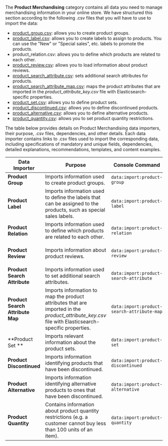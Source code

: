 The **Product Merchandising** category contains all data you need to manage merchandising information in your online store. We have structured this section according to the following .csv files that you will have to use to import the data:

* [product_group.csv](https://documentation.spryker.com/docs/file-details-product-groupcsv): allows you to create product groups.
* [product_label.csv](https://documentation.spryker.com/docs/file-details-product-labelcsv): allows you to create labels to assign to products. You can use the "New" or  "Special sales", etc. labels to promote the products.
* product_relation.csv: allows you to define which products are related to each other.
* [product_review.csv](https://documentation.spryker.com/docs/file-details-product-reviewcsv): allows you to load information about product reviews.
* [product_search_attribute.csv](https://documentation.spryker.com/docs/file-details-product-search-attributecsv): sets additional search attributes for products.
* [product_search_attribute_map.csv](https://documentation.spryker.com/docs/file-details-product-search-attribute-mapcsv): maps the product attributes that are imported in the *product_attribute_key.csv* file with Elasticsearch-specific properties.
* [product_set.csv](https://documentation.spryker.com/docs/file-details-product-setcsv): allows you to define product sets.
* p[roduct_discontinued.csv](https://documentation.spryker.com/docs/file-details-product-discontinuedcsv): allows you to define discontinued products.
* [product_alternative.csv](https://documentation.spryker.com/docs/file-details-product-alternativecsv): allows you to define alternative products.
* [product_quantity.csv](https://documentation.spryker.com/docs/file-details-product-quantitycsv): allows you to set product quantity restrictions.

The table below provides details on Product Merchandising data importers, their purpose, .csv files, dependencies, and other details. Each data importer contains links to .csv files used to import the corresponding data, including specifications of mandatory and unique fields, dependencies, detailed explanations, recommendations, templates, and content examples.

| Data Importer | Purpose | Console Command| File(s) | Dependencies |
| --- | --- | --- | --- |--- |
| **Product Group**   | Imports information used to create product groups. |`data:import:product-group`|  [product_group.csv](https://documentation.spryker.com/docs/file-details-product-groupcsv) |[product_abstract.csv](https://documentation.spryker.com/docs/file-details-product-abstractcsv) |
| **Product Label**   |  Imports information used to define the labels that can be assigned to the products, such as special sales labels.|`data:import:product-label`| [product_label.csv](https://documentation.spryker.com/docs/file-details-product-labelcsv) |[product_abstract.csv](https://documentation.spryker.com/docs/file-details-product-abstractcsv) |
| **Product Relation**   | Imports information used to define which products are related to each other. |`data:import:product-relation`| [product_relation.csv](https://documentation.spryker.com/docs/file-details-product-relationcsv) |[product_abstract.csv](https://documentation.spryker.com/docs/file-details-product-abstractcsv) |
| **Product Review**   | Imports information about product reviews. |`data:import:product-review `| [product_review.cs]([product_review.csv](https://documentation.spryker.com/docs/file-details-product-reviewcsv))v |<ul><li>[product_abstract.csv](https://documentation.spryker.com/docs/file-details-product-abstractcsv)</li><li>[customer.csv](https://documentation.spryker.com/docs/file-details-customercsv)</li></ul> |
| **Product Search Attribute**   | Imports information used to set additional search attributes. |`data:import:product-search-attribute `| [product_search_attribute.csv](https://documentation.spryker.com/docs/file-details-product-search-attributecsv) |[product_attribute_key.csv](https://documentation.spryker.com/docs/file-details-product-attribute-keycsv) |
| **Product Search Attribute Map**   | Imports information to map the product attributes that are imported in the *product_attribute_key.csv* file with Elasticsearch-specific properties. |`data:import:product-search-attribute-map `| [product_search_attribute_map.csv](https://documentation.spryker.com/docs/file-details-product-search-attribute-mapcsv) |[product_attribute_key.csv](https://documentation.spryker.com/docs/file-details-product-attribute-keycsv) |
| **Product Set **   | Imports relevant information about the product sets. |`data:import:product-set`| [product_set.csv](https://documentation.spryker.com/docs/file-details-product-setcsv) |[product_abstract.csv](https://documentation.spryker.com/docs/file-details-product-abstractcsv) |
| **Product Discontinued**   | Imports information identifying products that have been discontinued. |`data:import:product-discontinued`| [product_discontinued.csv ](https://documentation.spryker.com/docs/file-details-product-discontinuedcsv)|[product_concrete.csv](https://documentation.spryker.com/docs/file-details-product-concretecsv) |
| **Product Alternative**   | Imports information identifying alternative products to ones that have been discontinued. |`data:import:product-alternative`| [product_alternative.csv](https://documentation.spryker.com/docs/file-details-product-alternativecsv) |<ul><li>[product_concrete.csv](https://documentation.spryker.com/docs/file-details-product-concretecsv)</li><li>[product_abstract.csv](https://documentation.spryker.com/docs/file-details-product-abstractcsv)</li> |
| **Product Quantity**   | Contains information about product quantity restrictions (e.g. a customer cannot buy less than 100 units of an item). |`data:import:product-quantity `| [product_quantity.csv](https://documentation.spryker.com/docs/file-details-product-quantitycsv) |[product_concrete.csv](https://documentation.spryker.com/docs/file-details-product-concretecsv) |